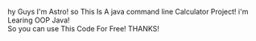 hy Guys I'm Astro!
so This Is A java command line Calculator Project!
i'm Learing OOP Java!   
So you can use This Code For Free!
THANKS!
